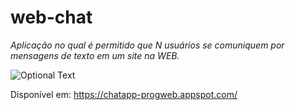 # web-chat
*Aplicação no qual é permitido que N usuários se comuniquem por mensagens de texto em um site na WEB.* 

![Optional Text](../master/chat-login.jpeg)

 Disponível em: <https://chatapp-progweb.appspot.com/>
